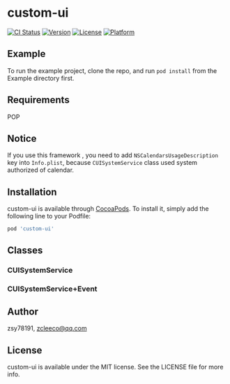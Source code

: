 # custom-ui

[![CI Status](http://img.shields.io/travis/zsy78191/custom-ui.svg?style=flat)](https://travis-ci.org/zsy78191/custom-ui)
[![Version](https://img.shields.io/cocoapods/v/custom-ui.svg?style=flat)](http://cocoapods.org/pods/custom-ui)
[![License](https://img.shields.io/cocoapods/l/custom-ui.svg?style=flat)](http://cocoapods.org/pods/custom-ui)
[![Platform](https://img.shields.io/cocoapods/p/custom-ui.svg?style=flat)](http://cocoapods.org/pods/custom-ui)

## Example

To run the example project, clone the repo, and run `pod install` from the Example directory first.

## Requirements

POP

## Notice

If you use this framework , you need to add `NSCalendarsUsageDescription` key into `Info.plist`, because `CUISystemService` class used system authorized of calendar.

## Installation

custom-ui is available through [CocoaPods](http://cocoapods.org). To install
it, simply add the following line to your Podfile:

```ruby
pod 'custom-ui'
```

## Classes

### CUISystemService
### CUISystemService+Event

## Author

zsy78191, zcleeco@qq.com

## License

custom-ui is available under the MIT license. See the LICENSE file for more info.



